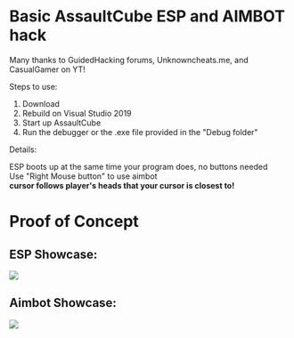 # Basic AssaultCube ESP and AIMBOT hack
Many thanks to GuidedHacking forums, Unknowncheats.me, and CasualGamer on YT!

Steps to use:

1. Download
2. Rebuild on Visual Studio 2019
3. Start up AssaultCube
4. Run the debugger or the .exe file provided in the "Debug folder" 

Details:

ESP boots up at the same time your program does, no buttons needed  
Use "Right Mouse button" to use aimbot  
**cursor follows player's heads that your cursor is closest to!**

# Proof of Concept 
## ESP Showcase:
![](esp_demo.gif)

## Aimbot Showcase:
![](aimbot_demo.gif)
